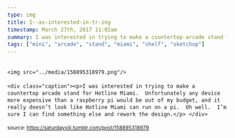 ```yaml
---
type: img
title: I--as-interested-in-tr-ing
timestamp: March 27th, 2017 11:02am
summary: I was interested in trying to make a countertop arcade stand for Hotline Miami  Unfortunately any device more expensive than a raspberry pi would be o
tags: ["mini", "arcade", "stand", "miami", "shelf", "sketchup"]
---
```


                
                
                
                                                                                        <img src="../media/158895318979.png"/>
                                                                                          <div class="caption"><p>I was interested in trying to make a countertop arcade stand for Hotline Miami.  Unfortunately any device more expensive than a raspberry pi would be out of my budget, and it really doesn’t look like Hotline Miami can run on a pi.  Oh well.  I’m sure I can find something else and rework the design.</p> </div>
                                    
                
                
                
                
                                
<small>source: https://saturdayxiii.tumblr.com/post/158895318979</small>